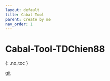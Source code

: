 ```yaml
---
layout: default
title: Cabal Tool
parent: Create by me
nav_order: 1
---
```


# Cabal-Tool-TDChien88
{: .no_toc }


[git](https://github.com/tdchien88/Cabal-Tool-TDChien88)
